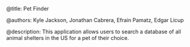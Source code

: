 @title: Pet Finder

@authors: Kyle Jackson, Jonathan Cabrera, Efrain Pamatz, Edgar Licup

@description: This application allows users to search a database of all animal shelters in the US
for a pet of their choice.

